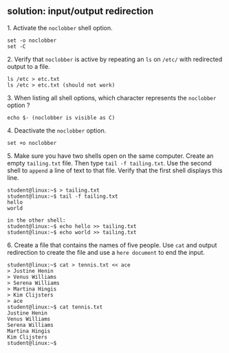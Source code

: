 ## solution: input/output redirection

1\. Activate the `noclobber` shell option.

    set -o noclobber
    set -C

2\. Verify that `noclobber` is active by repeating an `ls` on `/etc/`
with redirected output to a file.

    ls /etc > etc.txt 
    ls /etc > etc.txt (should not work)

3\. When listing all shell options, which character represents the
`noclobber` option ?

    echo $- (noclobber is visible as C)

4\. Deactivate the `noclobber` option.

    set +o noclobber

5\. Make sure you have two shells open on the same computer. Create an
empty `tailing.txt` file. Then type `tail -f tailing.txt`. Use the
second shell to `append` a line of text to that file. Verify that the
first shell displays this line.

    student@linux:~$ > tailing.txt
    student@linux:~$ tail -f tailing.txt 
    hello
    world

    in the other shell:
    student@linux:~$ echo hello >> tailing.txt 
    student@linux:~$ echo world >> tailing.txt

6\. Create a file that contains the names of five people. Use `cat` and
output redirection to create the file and use a `here document` to end
the input.

    student@linux:~$ cat > tennis.txt << ace
    > Justine Henin
    > Venus Williams
    > Serena Williams
    > Martina Hingis
    > Kim Clijsters
    > ace
    student@linux:~$ cat tennis.txt 
    Justine Henin
    Venus Williams
    Serena Williams
    Martina Hingis
    Kim Clijsters
    student@linux:~$


